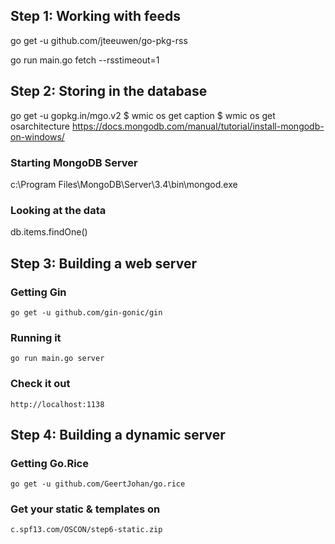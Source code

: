 Step 1: Working with feeds
--------------------------

go get -u github.com/jteeuwen/go-pkg-rss

go run main.go fetch --rsstimeout=1

Step 2: Storing in the database
-------------------------------

go get -u gopkg.in/mgo.v2
$ wmic os get caption
$ wmic os get osarchitecture
https://docs.mongodb.com/manual/tutorial/install-mongodb-on-windows/

### Starting MongoDB Server

   c:\Program Files\MongoDB\Server\3.4\bin\mongod.exe


### Looking at the data

   db.items.findOne()

Step 3: Building a web server
-----------------------------

### Getting Gin
    go get -u github.com/gin-gonic/gin

### Running it
    go run main.go server

### Check it out
    http://localhost:1138

Step 4: Building a dynamic server
---------------------------------

### Getting Go.Rice
    go get -u github.com/GeertJohan/go.rice

### Get your static & templates on
    c.spf13.com/OSCON/step6-static.zip